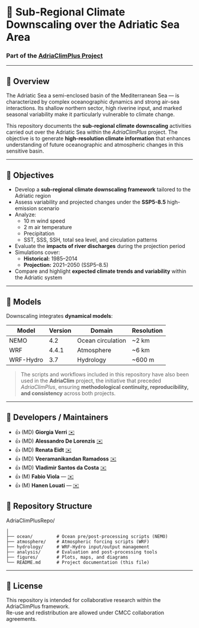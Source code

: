 # 🌊 Sub-Regional Climate Downscaling over the Adriatic Sea Area

### Part of the [AdriaClimPlus Project](https://www.cmcc.it/projects/adriaclimplus)

---

## 📖 Overview
The Adriatic Sea  a semi-enclosed basin of the Mediterranean Sea — is characterized by complex oceanographic dynamics and strong air–sea interactions. Its shallow northern sector, high riverine input, and marked seasonal variability make it particularly vulnerable to climate change.

This repository documents the **sub-regional climate downscaling** activities carried out over the Adriatic Sea within the *AdriaClimPlus* project. The objective is to generate **high-resolution climate information** that enhances understanding of future oceanographic and atmospheric changes in this sensitive basin.

---

## 🎯 Objectives
- Develop a **sub-regional climate downscaling framework** tailored to the Adriatic region  
- Assess variability and projected changes under the **SSP5-8.5** high-emission scenario  
- Analyze:
  - 10 m wind speed  
  - 2 m air temperature  
  - Precipitation  
  - SST, SSS, SSH, total sea level, and circulation patterns  
- Evaluate the **impacts of river discharges** during the projection period
- Simulations cover:
  - **Historical:** 1985–2014  
  - **Projection:** 2021–2050 (SSP5–8.5)
- Compare and highlight **expected climate trends and variability** within the Adriatic system  

---
## 🧩 Models
Downscaling integrates **dynamical models**:

| Model | Version | Domain | Resolution |
|--------|----------|---------|-------------|
| NEMO | 4.2 | Ocean circulation | ~2 km |
| WRF | 4.4.1 | Atmosphere | ~6 km |
| WRF-Hydro | 3.7 | Hydrology | ~600 m |
> The scripts and workflows included in this repository have also been used in the **AdriaClim** project, the initiative that preceded *AdriaClimPlus*, ensuring **methodological continuity, reproducibility, and consistency** across both projects.


---

## 👥 Developers / Maintainers

- 👍 (MD) **Giorgia Verri** [✉️](mailto:giorgia.verri@cmcc.it) 
- 👍 (MD) **Alessandro De Lorenzis** [✉️](mailto:alessandro.delorenzis@cmcc.it) 
- 👍 (MD) **Renata Eidt** [✉️](mailto:renata.eidt@cmcc.it) 
- 👍 (MD) **Veeramanikandan Ramadoss** [✉️](mailto:veeramanikandan.ramadoss@cmcc.it) 
- 👍 (MD) **Vladimir Santos da Costa** [✉️](mailto:vladimir.santosdacosta@cmcc.it)
- 👍 (M) **Fabio Viola** — [✉️](mailto:fabio.viola@cmcc.it)  
- 👍 (M) **Hanen Louati** — [✉️](mailto:hanen.louati@cmcc.it)
  
## 📁 Repository Structure

AdriaClimPlusRepo/
```
│
├── ocean/         # Ocean pre/post-processing scripts (NEMO)
├── atmosphere/    # Atmospheric forcing scripts (WRF)
├── hydrology/     # WRF-Hydro input/output management
├── analysis/      # Evaluation and post-processing tools
├── figures/       # Plots, maps, and diagrams
└── README.md      # Project documentation (this file)
```

---


## 📜 License
This repository is intended for collaborative research within the AdriaClimPlus framework.  
Re-use and redistribution are allowed under CMCC collaboration agreements.

